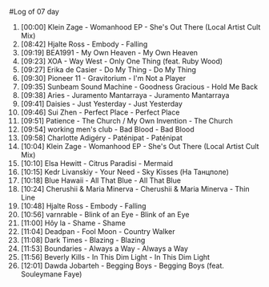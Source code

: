 #Log of 07 day

1. [00:00] Klein Zage - Womanhood EP - She's Out There (Local Artist Cult Mix)
1. [08:42] Hjalte Ross - Embody - Falling
1. [09:19] BEA1991 - My Own Heaven - My Own Heaven
1. [09:23] XOA - Way West - Only One Thing (feat. Ruby Wood)
1. [09:27] Erika de Casier - Do My Thing - Do My Thing
1. [09:30] Pioneer 11 - Gravitorium - I'm Not a Player
1. [09:35] Sunbeam Sound Machine - Goodness Gracious - Hold Me Back
1. [09:38] Aries - Juramento Mantarraya - Juramento Mantarraya
1. [09:41] Daisies - Just Yesterday - Just Yesterday
1. [09:46] Sui Zhen - Perfect Place - Perfect Place
1. [09:51] Patience - The Church / My Own Invention - The Church
1. [09:54] working men's club - Bad Blood - Bad Blood
1. [09:58] Charlotte Adigéry - Paténipat - Paténipat
1. [10:04] Klein Zage - Womanhood EP - She's Out There (Local Artist Cult Mix)
1. [10:10] Elsa Hewitt - Citrus Paradisi - Mermaid
1. [10:15] Kedr Livanskiy - Your Need - Sky Kisses (На Танцполе)
1. [10:18] Blue Hawaii - All That Blue - All That Blue
1. [10:24] Cherushii & Maria Minerva - Cherushii & Maria Minerva - Thin Line
1. [10:48] Hjalte Ross - Embody - Falling
1. [10:56] varnrable - Blink of an Eye - Blink of an Eye
1. [11:00] Hôy la - Shame - Shame
1. [11:04] Deadpan - Fool Moon - Country Walker
1. [11:08] Dark Times - Blazing - Blazing
1. [11:53] Boundaries - Always a Way - Always a Way
1. [11:56] Beverly Kills - In This Dim Light - In This Dim Light
1. [12:01] Dawda Jobarteh - Begging Boys - Begging Boys (feat. Souleymane Faye)
